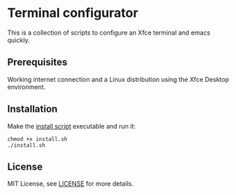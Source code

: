 # Terminal configurator

This is a collection of scripts to configure an Xfce terminal and emacs quickly.

## Prerequisites

Working internet connection and a Linux distribution using the Xfce Desktop
environment.

## Installation

Make the [install script](./install.sh) executable and run it:

```
chmod +x install.sh
./install.sh
```

## License

MIT License, see [LICENSE](./LICENSE) for more details.


